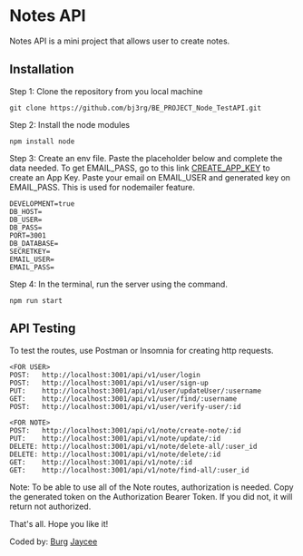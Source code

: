 # Notes API

Notes API is a mini project that allows user to create notes. 

## Installation
Step 1: Clone the repository from you local machine
```
git clone https://github.com/bj3rg/BE_PROJECT_Node_TestAPI.git
```
Step 2: Install the node modules
```
npm install node
```
Step 3: Create an env file. Paste the placeholder below and complete the data needed.
To get EMAIL_PASS, go to this link [CREATE_APP_KEY](https://accounts.google.com/v3/signin/identifier?continue=https%3A%2F%2Fmyaccount.google.com%2Fu%2F8%2Fapppasswords%3Frapt%3DAEjHL4P02W-qY5pYTKBTHyapKWIhy486SS4X1qKqbTAfrDtfTPlIwIb28AeIxbhELnq1W65YF5jJuVPmsX22rvp5NlRzkIgsZZi4tfPIrA_T_1IqZar6BY0&followup=https%3A%2F%2Fmyaccount.google.com%2Fu%2F8%2Fapppasswords%3Frapt%3DAEjHL4P02W-qY5pYTKBTHyapKWIhy486SS4X1qKqbTAfrDtfTPlIwIb28AeIxbhELnq1W65YF5jJuVPmsX22rvp5NlRzkIgsZZi4tfPIrA_T_1IqZar6BY0&ifkv=Ab5oB3r6mcwmXWOZHJnbxEnP5nWqoehvZahMHkijoIFGw0jyreeCoa4wwsqRG_a9zQ0xGdwFuKep&osid=1&passive=1209600&rart=ANgoxcfinlUMDQdNyCGK33QS4YhbWygHuBBFg-_V4eBGWjCmKu5oxr2rhnQB-BRvYYuUD-lTez9KhAmrvJFrwisoSfkitqA1ssDIUG8WMQtgzXrunJ016h4&service=accountsettings&flowName=GlifWebSignIn&flowEntry=ServiceLogin&dsh=S-1929207014%3A1723639800019341&ddm=0) to create an App Key. Paste your email on EMAIL_USER and generated key on EMAIL_PASS. This is used for nodemailer feature. 
```
DEVELOPMENT=true
DB_HOST=
DB_USER=
DB_PASS=
PORT=3001
DB_DATABASE=
SECRETKEY=
EMAIL_USER=
EMAIL_PASS=
```
Step 4: In the terminal, run the server using the command.
```
npm run start
```

## API Testing
To test the routes, use Postman or Insomnia for creating http requests.
```
<FOR USER>
POST:   http://localhost:3001/api/v1/user/login
POST:   http://localhost:3001/api/v1/user/sign-up
PUT:    http://localhost:3001/api/v1/user/updateUser/:username
GET:    http://localhost:3001/api/v1/user/find/:username
POST:   http://localhost:3001/api/v1/user/verify-user/:id

<FOR NOTE>
POST:   http://localhost:3001/api/v1/note/create-note/:id
PUT:    http://localhost:3001/api/v1/note/update/:id
DELETE: http://localhost:3001/api/v1/note/delete-all/:user_id
DELETE: http://localhost:3001/api/v1/note/delete/:id
GET:    http://localhost:3001/api/v1/note/:id
GET:    http://localhost:3001/api/v1/note/find-all/:user_id
```
Note: To be able to use all of the Note routes, authorization is needed. Copy the generated token on the Authorization Bearer Token. If you did not, it will return not authorized.

That's all. Hope you like it!

Coded by:
[Burg](https://github.com/bj3rg)
[Jaycee](https://github.com/Zumiee)



